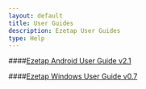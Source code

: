 ```yaml
---
layout: default
title: User Guides
description: Ezetap User Guides 
type: Help
---
```


####[Ezetap Android User Guide  v2.1]({{site.baseurl}}/pages/EzetapV2_1UserGuide.PDF)

####[Ezetap Windows User Guide v0.7](https://docs.google.com/document/d/1do1QfEoVcq8klthbNndDlOW79YbDjLkkLUpS5dXsTXc/edit?usp=sharing)
